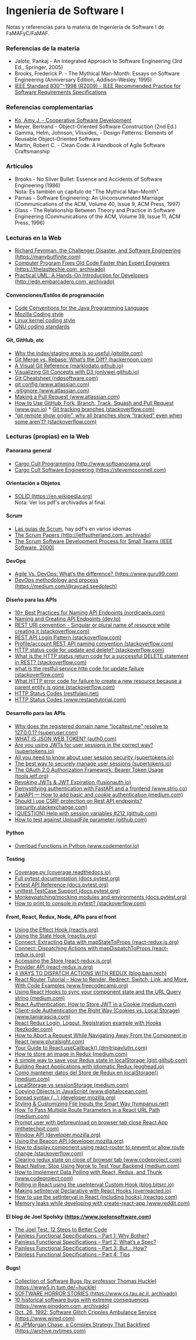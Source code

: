 # Ingeniería de Software I
Notas y referencias para la materia de Ingeniería de Software I de FaMAFyC/FaMAF.  

### Referencias de la materia

* Jalote, Pankaj - An Integrated Approach to Software Engineering (3rd Ed., Springer, 2005)  
* Brooks, Frederick P. - The Mythical Man-Month: Essays on Software Engineering (Anniversary Edition, Addison-Wesley, 1995)  
* [IEEE Standard 830:tm:-1998 (R2009) - IEEE Recommended Practice for Software Requirements Specifications](https://web.archive.org/web/20200331150414/https://cse.msu.edu/~cse870/IEEEXplore-SRS-template.pdf)  

### Referencias complementarias

* [Ko, Amy J. - Cooperative Software Development](https://faculty.washington.edu/ajko/books/cooperative-software-development/#/)  
* Meyer, Bertrand - Object-Oriented Software Construction (2nd Ed.)  
* Gamma, Helm, Johnson, Vlissides, - Design Patterns: Elements of Reusable Object-Oriented Software  
* Martin, Robert C. - Clean Code: A Handbook of Agile Software Craftsmanship  

### Artículos

* Brooks - No Silver Bullet: Essence and Accidents of Software Engineering (1986)  
Nota: Es también un capítulo de "The Mythical Man-Month".  
* Parnas - Software Engineering: An Unconsummated Marriage (Communications of the ACM, Volume 40, Issue 9, ACM Press, 1997)  
* Glass - The Relationship Between Theory and Practice in Software Engineering (Communications of the ACM, Volume 39, Issue 11, ACM Press, 1996)  

### Lecturas en la Web  

* [Richard Feynman, the Challenger Disaster, and Software Engineering (https://manybutfinite.com)](https://manybutfinite.com/post/richard-feynman-challenger-disaster-software-engineering/)  
* [Computer Program Fixes Old Code Faster than Expert Engineers (https://thelasttechie.com, archivado)](https://web.archive.org/web/20161105164220/https://thelasttechie.com/2016/09/15/computer-program-fixes-old-code-faster-than-expert-engineers/)  
* [Practical UML: A Hands-On Introduction for Developers (http://edn.embarcadero.com, archivado)](https://archive.is/evoLk)  

#### Convenciones/Estilos de programación

* [Code Conventions for the Java Programming Language](https://www.oracle.com/java/technologies/javase/codeconventions-namingconventions.html)  
* [Mozilla Coding style](https://firefox-source-docs.mozilla.org/code-quality/coding-style/index.html)  
* [Linux kernel coding style](https://www.kernel.org/doc/html/v4.10/process/coding-style.html)  
* [GNU coding standards](https://www.gnu.org/prep/standards/)  

#### Git, GitHub, etc

* [Why the index/staging area is so useful (gitolite.com)](https://gitolite.com/uses-of-index.html)  
* [Git Merge vs. Rebase: What’s the Diff? (hackernoon.com)](https://hackernoon.com/git-merge-vs-rebase-whats-the-diff-76413c117333)  
* [A Visual Git Reference (marklodato.github.io)](https://marklodato.github.io/visual-git-guide/index-en.html)  
* [Visualizing Git Concepts with D3 (onlywei.github.io)](https://onlywei.github.io/explain-git-with-d3/)  
* [Git Cheatsheet (ndpsoftware.com)](http://ndpsoftware.com/git-cheatsheet.html)  
* [git config (www.atlassian.com)](https://www.atlassian.com/git/tutorials/setting-up-a-repository/git-config)  
* [.gitignore (www.atlassian.com)](https://www.atlassian.com/git/tutorials/saving-changes/gitignore#git-ignore-patterns)  
* [Making a Pull Request (www.atlassian.com)](https://www.atlassian.com/git/tutorials/making-a-pull-request)  
* [How to Use GitHub: Fork, Branch, Track, Squash and Pull Request (www.gun.io)](https://www.gun.io/blog/how-to-github-fork-branch-and-pull-request)  * [Git tracking branches (stackoverflow.com)](https://stackoverflow.com/questions/36527541/git-tracking-branches)  
* [“git remote show origin”: why all branches show “tracked” even when some aren't? (stackoverflow.com)](https://stackoverflow.com/questions/28377688/git-remote-show-origin-why-all-branches-show-tracked-even-when-some-arent)  

### Lecturas (propias) en la Web  

#### Panorama general

* [Cargo Cult Programming (http://www.softpanorama.org)](http://www.softpanorama.org/Skeptics/cargo_cult_programming.shtml)  
* [Cargo Cult Software Engineering (https://stevemcconnell.com)](https://stevemcconnell.com/articles/cargo-cult-software-engineering/)  

#### Orientación a Objetos

* [SOLID (https://en.wikipedia.org)](https://en.wikipedia.org/wiki/SOLID)  
Nota: Ver los pdf's archivados al final.

#### Scrum  

* [Las guías de Scrum](https://scrumguides.org/), hay pdf's en varios idiomas  
* [The Scrum Papers (http://jeffsutherland.com, archivado)](https://web.archive.org/web/20150814201800/http://jeffsutherland.com/ScrumPapers.pdf)  
* [The Scrum Software Development Process for Small Teams (IEEE Software, 2000)](https://web.archive.org/web/20061027213837/http://members.cox.net/risingl1/articles/IEEEScrum.pdf)  

#### DevOps  

* [Agile Vs. DevOps: What’s the difference? (https://www.guru99.com)](https://www.guru99.com/agile-vs-devops.html)  
* [DevOps methodology and process (https://medium.com/@raycad.seedotech)](https://medium.com/@raycad.seedotech/devops-methodology-and-process-dde388eb65bd)  

#### Diseño para las APIs

* [10+ Best Practices for Naming API Endpoints (nordicapis.com)](https://nordicapis.com/10-best-practices-for-naming-api-endpoints/)  
* [Naming and Creating API Endpoints (dev.to)](https://dev.to/_mertsimsek/naming-and-creating-api-endpoints-340i)  
* [REST URI convention - Singular or plural name of resource while creating it (stackoverflow.com)](https://stackoverflow.com/questions/6845772/rest-uri-convention-singular-or-plural-name-of-resource-while-creating-it)  
* [REST API Login Pattern (stackoverflow.com)](https://stackoverflow.com/questions/13916620/rest-api-login-pattern)  
* [Profile/account REST API naming convention (stackoverflow.com)](https://stackoverflow.com/questions/30762739/profile-account-rest-api-naming-convention)  
* [HTTP status code for update and delete? (stackoverflow.com)](https://stackoverflow.com/questions/2342579/http-status-code-for-update-and-delete)  
* [What is the HTTP status return code for a successful DELETE statement in REST? (stackoverflow.com)](https://stackoverflow.com/questions/29545861/what-is-the-http-status-return-code-for-a-successful-delete-statement-in-rest/29574521)  
* [what is the restful service http code for update failure (stackoverflow.com)](https://stackoverflow.com/questions/18944347/what-is-the-restful-service-http-code-for-update-failure)  
* [What HTTP error code for failure to create a new resource because a parent entity is gone (stackoverflow.com)](https://stackoverflow.com/questions/7088414/what-http-error-code-for-failure-to-create-a-new-resource-because-a-parent-entit)  
* [HTTP Status Codes (restfulapi.net)](https://restfulapi.net/http-status-codes/)  
* [HTTP Status Codes (www.restapitutorial.com)](https://www.restapitutorial.com/httpstatuscodes.html)  

#### Desarrollo para las APIs

* [Why does the registered domain name “localtest.me” resolve to 127.0.0.1? (superuser.com)](https://superuser.com/questions/1280827/why-does-the-registered-domain-name-localtest-me-resolve-to-127-0-0-1)  
* [WHAT IS JSON WEB TOKEN? (auth0.com)](https://auth0.com/learn/json-web-tokens/)  
* [Are you using JWTs for user sessions in the correct way? (supertokens.io)](https://supertokens.io/blog/are-you-using-jwts-for-user-sessions-in-the-correct-way)  
* [All you need to know about user session security (supertokens.io)](https://supertokens.io/blog/all-you-need-to-know-about-user-session-security)  
* [The best way to securely manage user sessions (supertokens.io)](https://supertokens.io/blog/the-best-way-to-securely-manage-user-sessions)
* [The OAuth 2.0 Authorization Framework: Bearer Token Usage (tools.ietf.org)](https://tools.ietf.org/html/rfc6750)  
* [Revoking JWTs & JWT Expiration (fusionauth.io)](https://fusionauth.io/learn/expert-advice/tokens/revoking-jwts)  
* [Demystifying authentication with FastAPI and a frontend (www.strio.co)](https://www.strio.co/blog/authentication-guide-with-fastapi/)  
* [FastAPI — How to add basic and cookie authentication (medium.com)](https://medium.com/data-rebels/fastapi-how-to-add-basic-and-cookie-authentication-a45c85ef47d3)  
* [Should I use CSRF protection on Rest API endpoints? (security.stackexchange.com)](https://security.stackexchange.com/questions/166724/should-i-use-csrf-protection-on-rest-api-endpoints)  
* [[QUESTION] Help with session variables #212 (github.com)](https://github.com/tiangolo/fastapi/issues/212)  
* [How to test against UploadFile parameter (github.com)](https://github.com/tiangolo/fastapi/issues/1536)  

#### Python

* [Overload Functions in Python (www.codementor.io)](https://www.codementor.io/@arpitbhayani/overload-functions-in-python-13e32ahzqt)  

#### Testing

* [Coverage.py (coverage.readthedocs.io)](https://coverage.readthedocs.io/en/coverage-5.3/#:~:text=Coverage.py%20is%20a%20tool,gauge%20the%20effectiveness%20of%20tests.)  
* [Full pytest documentation (docs.pytest.org)](https://docs.pytest.org/en/latest/contents.html)  
* [Pytest API Reference (docs.pytest.org)](https://docs.pytest.org/en/latest/reference.html)  
* [unittest.TestCase Support (docs.pytest.org)](https://docs.pytest.org/en/stable/unittest.html)  
* [Monkeypatching/mocking modules and environments (docs.pytest.org)](https://docs.pytest.org/en/latest/monkeypatch.html)  
* [How to print to console in pytest? (stackoverflow.com)](https://stackoverflow.com/questions/24617397/how-to-print-to-console-in-pytest)  

#### Front, React, Redux, Node, APIs para el front

* [Using the Effect Hook (reactjs.org)](https://reactjs.org/docs/hooks-effect.html)  
* [Using the State Hook (reactjs.org)](https://reactjs.org/docs/hooks-state.html)  
* [Connect: Extracting Data with mapStateToProps (react-redux.js.org)](https://react-redux.js.org/using-react-redux/connect-mapstate)  
* [Connect: Dispatching Actions with mapDispatchToProps (react-redux.js.org)](https://react-redux.js.org/using-react-redux/connect-mapdispatch)  
* [Accessing the Store (react-redux.js.org)](https://react-redux.js.org/using-react-redux/accessing-store)  
* [Provider API (react-redux.js.org)](https://react-redux.js.org/api/provider)  
* [4 WAYS TO DISPATCH ACTIONS WITH REDUX (blog.bam.tech)](https://blog.bam.tech/developer-news/4-ways-to-dispatch-actions-with-redux)  
* [React Router Tutorial – How to Render, Redirect, Switch, Link, and More, With Code Examples (www.freecodecamp.org)](https://www.freecodecamp.org/news/react-router-tutorial/)  
* [Using React Hooks to sync your component state and the URL Query string (medium.com)](https://medium.com/swlh/using-react-hooks-to-sync-your-component-state-with-the-url-query-string-81ccdfcb174f)  
* [React Authentication: How to Store JWT in a Cookie (medium.com)](https://medium.com/@ryanchenkie_40935/react-authentication-how-to-store-jwt-in-a-cookie-346519310e81)  
* [Client-side Authentication the Right Way (Cookies vs. Local Storage) (www.taniarascia.com)](https://www.taniarascia.com/full-stack-cookies-localstorage-react-express/)  
* [React Redux Login, Logout, Registration example with Hooks (bezkoder.com)](https://bezkoder.com/react-hooks-redux-login-registration-example/)  
* [How to Abort a Request While Navigating Away From the Component in React (www.pluralsight.com)](https://www.pluralsight.com/guides/how-to-abort-request-while-navigating-away-from-the-component-in-react)  
* [Your Guide to React.useCallback() (dmitripavlutin.com)](https://dmitripavlutin.com/dont-overuse-react-usecallback/)  
* [How to store an image in Redux (medium.com)](https://medium.com/@gabriele.cimato/on-how-to-store-an-image-in-redux-d623bcc06ca7)  
* [A simple way to save your Redux state in localStorage (gist.github.com)](https://gist.github.com/andrew8088/6b7ce243934a083ba554)
* [Building React Applications with Idiomatic Redux (egghead.io)](https://egghead.io/courses/building-react-applications-with-idiomatic-redux)  
* [Como mantener datos del Store de Redux en localStorage() (medium.com)](https://medium.com/@augustolzd/como-mantener-datos-del-store-de-redux-en-localstorage-fc419b60a2bf)  
* [LocalStorage vs sessionStorage (medium.com)](https://medium.com/javascript-in-plain-english/localstorage-vs-sessionstorage-c22164aff067)  
* [Copying Objects in JavaScript (www.digitalocean.com)](https://www.digitalocean.com/community/tutorials/copying-objects-in-javascript)  
* [Spread syntax (...) (developer.mozilla.org)](https://developer.mozilla.org/en-US/docs/Web/JavaScript/Reference/Operators/Spread_syntax)  
* [Styling & Customizing File Inputs the Smart Way (tympanus.net)](https://tympanus.net/codrops/2015/09/15/styling-customizing-file-inputs-smart-way/)  
* [How To Pass Multiple Route Parameters in a React URL Path (medium.com)](https://medium.com/better-programming/how-to-pass-multiple-route-parameters-in-a-react-url-path-4b919de0abbe#:~:text=Route%20params%20are%20parameters%20whose,data%20based%20on%20the%20parameter.)  
* [Prompt user with beforeunload on browser tab close React App (inthetechpit.com)](https://inthetechpit.com/2020/05/19/prompt-user-with-beforeunload-on-browser-tab-close-react-app/)  
* [Window API (developer.mozilla.org)](https://developer.mozilla.org/en-US/docs/Web/API/Window)  
* [Using the Beacon API (developer.mozilla.org)](https://developer.mozilla.org/en-US/docs/Web/API/Beacon_API/Using_the_Beacon_API)  
* [How to display component using react-router <Prompt> to prevent or allow route change (stackoverflow.com)](https://stackoverflow.com/questions/56664622/how-to-display-component-using-react-router-prompt-to-prevent-or-allow-route-c)  
* [Clearing redux state on close of browser tab (www.codeproject.com)](https://www.codeproject.com/Questions/5263048/Clearing-redux-state-on-close-of-browser-tab)  
* [React Native: Stop Using Ngrok to Test Your Backend (medium.com)](https://medium.com/swlh/react-native-stop-using-ngrok-to-test-your-backend-95183c9cfa81)  
* [How to Implement Data Polling with React, Redux, and Thunk (www.codeproject.com)](https://www.codeproject.com/Articles/1363210/How-to-implement-data-polling-with-React-Redux-and)  
* [Polling in React using the useInterval Custom Hook (blog.bitsrc.io)](https://blog.bitsrc.io/polling-in-react-using-the-useinterval-custom-hook-e2bcefda4197)
* [Making setInterval Declarative with React Hooks (overreacted.io)](https://overreacted.io/making-setinterval-declarative-with-react-hooks/)  
* [How to use the setInterval in React (including hooks) (reactgo.com)](https://reactgo.com/react-setinterval/)  
* [Memory leaks while developing with create-react-app (www.reddit.com)](https://www.reddit.com/r/firefox/comments/h0xcsk/memory_leaks_while_developing_with_createreactapp/)  
  
#### El blog de Joel Spolsky (https://www.joelonsoftware.com)  

* [The Joel Test: 12 Steps to Better Code](https://www.joelonsoftware.com/2000/08/09/the-joel-test-12-steps-to-better-code/)  
* [Painless Functional Specifications – Part 1: Why Bother?](https://www.joelonsoftware.com/2000/08/09/the-joel-test-12-steps-to-better-code/)  
* [Painless Functional Specifications – Part 2: What’s a Spec?](https://www.joelonsoftware.com/2000/10/03/painless-functional-specifications-part-2-whats-a-spec/)  
* [Painless Functional Specifications – Part 3: But… How?](https://www.joelonsoftware.com/2000/10/04/painless-functional-specifications-part-3-but-how/)  
* [Painless Functional Specifications – Part 4: Tips](https://www.joelonsoftware.com/2000/10/15/painless-functional-specifications-part-4-tips/)  

#### Bugs!

* [Collection of Software Bugs (by professor Thomas Huckle) (https://www5.in.tum.de/~huckle)](https://www5.in.tum.de/~huckle/bugse.html)  
* [SOFTWARE HORROR STORIES (https://www.cs.tau.ac.il, archivado)](https://web.archive.org/web/20120712204540/https://www.cs.tau.ac.il/~nachumd/verify/horror.html)  
* [10 historical software bugs with extreme consequences (https://www.pingdom.com, archivado)](https://web.archive.org/web/20201005075128/https://www.pingdom.com/blog/10-historical-software-bugs-with-extreme-consequences/#)  
* [Oct. 26, 1992: Software Glitch Cripples Ambulance Service (https://www.wired.com)](https://www.wired.com/2009/10/1026london-ambulance-computer-meltdown/)  
* [At JPMorgan Chase, a Complex Strategy That Backfired (https://archive.nytimes.com)](https://archive.nytimes.com/www.nytimes.com/interactive/2012/05/12/business/at-jpmorgan-chase-a-complex-strategy-that-backfired.html)  
